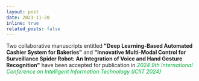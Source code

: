 ```yaml
---
layout: post
date: 2023-11-20
inline: true
related_posts: false
---
```


Two collaborative manuscripts entitled <b>"Deep Learning-Based Automated Cashier System for Bakeries"</b> and <b>"Innovative Multi-Modal Control for Surveillance Spider Robot: An Integration of Voice and Hand Gesture Recognition"</b> have been accepted for publication in <span style="color: #00ab37;"><i>2024 9th International Conference on Intelligent Information Technology (ICIIT 2024)</i></span>